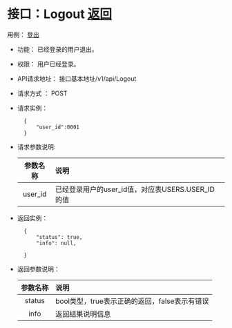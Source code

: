 # 接口：Logout  [返回](../Readme.md)
用例： [登出](../用例/登出.md)

- 功能：
    已经登录的用户退出。

- 权限：
    用户已经登录。

- API请求地址：
    接口基本地址/v1/api/Logout

- 请求方式 ：
    POST

- 请求实例：

        {
            "user_id":0001
        }

- 请求参数说明:

  |参数名称|说明|
  |:---------:|:--------------------------------------------------------|
  |user_id|已经登录用户的user_id值，对应表USERS.USER_ID的值|

- 返回实例：

        {
            "status": true,
            "info": null,

        }

- 返回参数说明：

  |参数名称|说明|
  |:---------:|:--------------------------------------------------------|
  |status|bool类型，true表示正确的返回，false表示有错误|
  |info|返回结果说明信息|